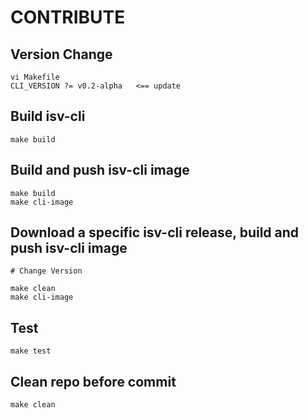 # CONTRIBUTE

## Version Change
~~~
vi Makefile
CLI_VERSION ?= v0.2-alpha   <== update
~~~
## Build isv-cli
~~~
make build
~~~

## Build and push isv-cli image
~~~
make build
make cli-image
~~~

## Download a specific isv-cli release, build and push isv-cli image
~~~
# Change Version

make clean
make cli-image
~~~
## Test
~~~
make test
~~~

## Clean repo before commit
~~~
make clean
~~~